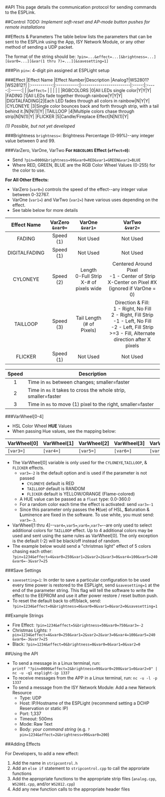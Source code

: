 #API
This page details the communication protocol for sending commands to the ESPLink.

##Control
*TODO: Implement soft-reset and AP-mode button pushes for remote installations*

##Effects & Parameters
The table below lists the parameters that can be sent to the ESPLink using the App, ISY Network Module, or any other method of sending a UDP packet.

The format of the string should be: 
`?pin=...&effect=...[&brightness=...][&var0=...][&var(1 thru 7)=...][&savesetting=1]`

###Pin
`pin=`:	4-digit pin assigned at ESPLight setup

###Effect
|Effect Name  |Effect Number|Description              |Analog?|WS2801?|WS2812?|
|:-----------:|:-----------:|-------------------------|:-----:|:-----:|:-----:|
|             |`&effect=`   |                         |       |       |       |
|RGBCOLORS    |0|All LEDs single color|Y|Y|Y|
|FADING       |1|All LEDs fade together through rainbow|Y|Y|Y|
|DIGITALFADING|2|Each LED fades through all colors in rainbow|N|Y|Y|
|CYLONEYE     |3|Single color bounces back and forth through strip, with a tail behind it.|N|N(1)|Y|
|TAILLOOP     |4|Multiple colors chase through strip|N|N(1)|Y|
|FLICKER      |5|Candle/Fireplace Effect|N|N(1)|Y|

*(1) Possible, but not yet developed*

###Brightness
`brightness=`: Brightness Percentage (0-99%)--any integer value between 0 and 99.

###VarZero, VarOne, VarTwo
**For `RGBCOLORS` Effect (`effect=0`):** 

* Send `?pin=0000&brightness=99&var0=RED&var1=GREEN&var2=BLUE`
* Where RED, GREEN, BLUE are the RGB Color Wheel Values (0-255) for the color to use.

**For All Other Effects:**

* VarZero (`var0=`) controls the speed of the effect--any integer value between 0-32767.
* VarOne (`var1=`) and VarTwo (`var2=`) have various uses depending on the effect.
* See table below for more details

|Effect Name  |VarZero<br />`&var0=`|VarOne<br />`&var1=`|VarTwo<br />`&var2=`|
|:-----------:|:--------------:|:-------------:|:-------------:|
|FADING       |Speed (1)       |Not Used       |Not Used       |
|DIGITALFADING|Speed (1)       |Not Used       |Not Used       |
|CYLONEYE     |Speed (2)       |Length<br />0-Full Strip<br />X-# of pixels wide|Centered Around Pixel<br />-1 - Center of Strip<br />X-Center on Pixel #X<br />(ignored if VarOne = 0)|
|TAILLOOP     |Speed (3)       |Tail Length<br />(# of Pixels)|Direction & Fill:<br />1 - Right, No Fill<br />2 - Right, Fill Strip<br />-1 - Left, No Fill<br />-2 - Left, Fill Strip<br />>=3 - Fill, Alternate direction after X pixels|
|FLICKER      |Speed (1)       |Not Used       |Not Used       |

|Speed|Description|
|:---:|-----------|
|1    |Time in `ms` between changes; smaller=faster|
|2    |Time in `ms` it takes to cross the whole strip, smaller=faster|
|3    |Time in `ms` to move (1) pixel to the right, smaller=faster|

###VarWheel[0-4]

* HSL Color Wheel **HUE** Values
* When passing Hue values, see the mapping below:

|VarWheel[0]|VarWheel[1]|VarWheel[2]|VarWheel[3]|VarWheel[4]|
|-----------|-----------|-----------|-----------|-----------|
|`[var3=]`  |`[var4=]`  |`[var5=]`  |`[var6=]`  |`[var7=]`  |

* The VarWheel[0] variable is only used for the `CYLONEYE`,`TAILLOOP`, & `FLICKER` effects.
    * `var3=-2` is the default option and is used if the parameter is not passed
        - `CYLONEYE` default is RED
        - `TAILLOOP` default is RANDOM
        - `FLICKER` default is YELLOW/ORANGE (Flame-colored)
    * A HUE value can be passed as a `float` type: 0.0-360.0
    * For a random color each time the effect is activated: send `var3=-1`
    * Since this parameter only passes the **H**(ue) of HSL, **S**aturation & **L**uminence are fixed in the software. To use white, you must send: `var3=-3`.
* VarWheel[1 thru 4]--`var4=`,`var5=`,`var6=`,`var7=`--are only used to select additional colors for `TAILLOOP` effect.  Up to 4 additional colors may be used and sent using the same rules as VarWheel[0]. The only exception is the default (-2) will be black/off instead of random.
* The example below would send a "christmas light" effect of 5 colors chasing each other:<br />`?pin=1234&effect=4&var0=250&var1=2&var2=2&var3=0&var4=100&var5=240 &var6=-3&var7=25`

###Save Settings

* `savesetting=1`: In order to save a particular configuration to be used every time power is restored to the ESPLight, send `&savesetting=1` at the end of the parameter string.  This flag will tell the software to write the effect to the EEPROM and use it after power restore / reset button push.
* To reset the default back to off/black, send:<br />`?pin=1234&effect=0&brightness=0&var0=0&var1=0&var2=0&savesetting=1`

##Example Strings

* Fire Effect: `?pin=1234&effect=5&brightness=50&var0=750&var3=-2`
* Christmas Lights: `?pin=1234&effect=4&var0=250&var1=2&var2=2&var3=0&var4=100&var5=240 &var6=-3&var7=25`
* Black: `?pin=1234&effect=0&brightness=0&var0=0&var1=0&var2=0`

##Using the API

* To send a message in a Linux terminal, run:<br />`printf "?pin=0000&effect=2&brightness=99&var0=200&var1=0&var2=0" | nc -u -q1 esplight-ip 1337`
* To receive messages from the APP in a Linux terminal, run: `nc -u -l -p 1337`
* To send a message from the ISY Network Module: Add a new Network Resource
    + Type: UDP
    + Host: IP/Hostname of the ESPLight (recommend setting a DCHP Reservation or static IP)
    + Port: 1,337
    + Timeout: 500ms
    + Mode: Raw Text
    + Body: *your command string* (e.g. `?pin=1234&effect=2&brightness=99&var0=200`)

##Adding Effects

For Developers, to add a new effect:

1. Add the name in `stripcontrol.h`
2. Add an `else if` statement to `stripcontrol.cpp` to call the approriate functions
3. Add the appropriate functions to the appropriate strip files (`analog.cpp`, `WS2801.cpp`, and/or `WS2812.cpp`)
4. Add any new function calls to the appropriate header files
